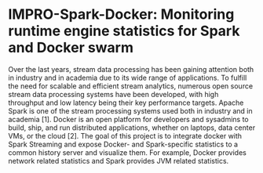 # IMPRO-Spark-Docker: Monitoring runtime engine statistics for Spark and Docker swarm
Over the last years, stream data processing has been gaining attention both in industry and in academia due to its wide range of applications. To fulfill the need for scalable and efficient stream analytics, numerous open source stream data processing systems have been developed, with high throughput and low latency being their key performance targets. Apache Spark is one of the stream processing systems used both in industry and in academia [1]. Docker is an open platform for developers and sysadmins to build, ship, and run distributed applications, whether on laptops, data center VMs, or the cloud [2]. The goal of this project is to integrate docker with Spark Streaming and expose Docker- and Spark-specific statistics to a common history server and visualize them. For example, Docker provides network related statistics and Spark provides JVM related statistics.


